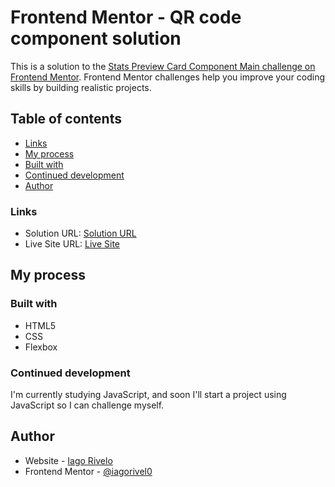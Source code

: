 # Frontend Mentor - QR code component solution

This is a solution to the [Stats Preview Card Component Main challenge on Frontend Mentor](#). Frontend Mentor challenges help you improve your coding skills by building realistic projects.

## Table of contents

- [Links](#links)
- [My process](#my-process)
- [Built with](#built-with)
- [Continued development](#continued-development)
- [Author](#author)

### Links

- Solution URL: [Solution URL](#)
- Live Site URL: [Live Site](https://iagorivel0.github.io/qr-code-component/)

## My process

### Built with

- HTML5
- CSS
- Flexbox

### Continued development

I'm currently studying JavaScript, and soon I'll start a project using JavaScript so I can challenge myself.

## Author

- Website - [Iago Rivelo](https://iagorivel0.github.io/stats-preview-card-component-main/)
- Frontend Mentor - [@iagorivel0](https://www.frontendmentor.io/profile/iagorivel0)
